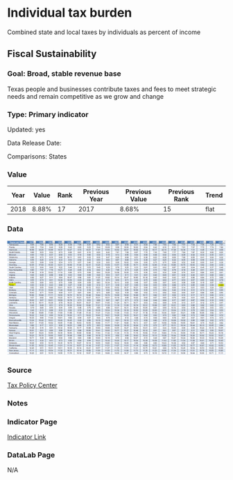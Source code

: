 # Individual tax burden

Combined state and local taxes by individuals as percent of income

## Fiscal Sustainability

### Goal: Broad, stable revenue base

Texas people and businesses contribute taxes and fees to meet strategic needs and remain competitive as we grow and change

### Type: Primary indicator

Updated: yes

Data Release Date: 

Comparisons: States

### Value

| Year      |  Value      | Rank        | Previous Year | Previous Value | Previous Rank | Trend | 
| ----------- | ----------- | ----------- | ----------- | ----------- | ----------- | -----------|
|   2018       |    8.88%    |    17      |    2017     |   8.68%     |    15       |  flat     | 

### Data

![data tax](./data_tax.PNG)

### Source

[Tax Policy Center](https://www.taxpolicycenter.org/statistics/state-and-local-tax-revenue-percentage-personal-income)

### Notes

### Indicator Page

[Indicator Link](https://indicators.texas2036.org/indicator/117)

### DataLab Page

N/A